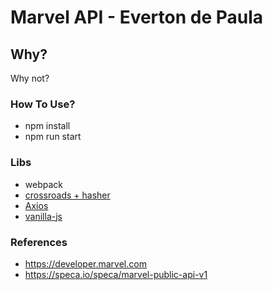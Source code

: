 # Marvel API - Everton de Paula

## Why?
Why not?

### How To Use? 

- npm install
- npm run start

### Libs

- webpack
- [crossroads + hasher](http://millermedeiros.github.io/crossroads.js/)
- [Axios](https://github.com/axios/axios)
- [vanilla-js](http://vanilla-js.com/)

### References

- https://developer.marvel.com
- https://speca.io/speca/marvel-public-api-v1

